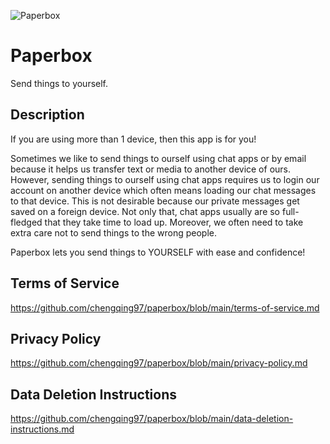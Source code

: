 ![Paperbox](https://github.com/chengqing97/paperbox/blob/main/assets/icon.png)

# Paperbox

Send things to yourself.

## Description

If you are using more than 1 device, then this app is for you!

Sometimes we like to send things to ourself using chat apps or by email because it helps us transfer text or media to another device of ours. However, sending things to ourself using chat apps requires us to login our account on another device which often means loading our chat messages to that device. This is not desirable because our private messages get saved on a foreign device. Not only that, chat apps usually are so full-fledged that they take time to load up. Moreover, we often need to take extra care not to send things to the wrong people.

Paperbox lets you send things to YOURSELF with ease and confidence!

## Terms of Service

https://github.com/chengqing97/paperbox/blob/main/terms-of-service.md

## Privacy Policy

https://github.com/chengqing97/paperbox/blob/main/privacy-policy.md

## Data Deletion Instructions

https://github.com/chengqing97/paperbox/blob/main/data-deletion-instructions.md
